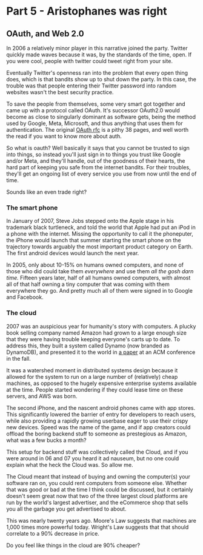 # Part 5 - Aristophanes was right

## OAuth, and Web 2.0

In 2006 a relatively minor player in this narrative joined the party. 
Twitter quickly made waves because it was, by the standards of the time, open. 
If you were cool, people with twitter could tweet right from your site.

Eventually Twitter's openness ran into the problem that every open thing does, which is that bandits show up to shut down the party.
In this case, the trouble was that people entering their Twitter password into random websites wasn't the best security practice. 

To save the people from themselves, some very smart got together and came up with a protocol called OAuth.
It's successor OAuth2.0 would become as close to singularly dominant as software gets, being the method used by Google, Meta, Microsoft, and thus anything that uses them for authentication. 
The original [OAuth rfc][oauth] is a pithy 38 pages, and well worth the read if you want to know more about auth.

So what is oauth? 
Well basically it says that you cannot be trusted to sign into things, so instead you'll just sign in to things you trust like Google and/or Meta, and they'll handle, out of the goodness of their hearts, the hard part of keeping you safe from the internet bandits. 
For their troubles, they'll get an ongoing list of every service you use from now until the end of time. 

Sounds like an even trade right?

### The smart phone

In January of 2007, Steve Jobs stepped onto the Apple stage in his trademark black turtleneck, and told the world that Apple had put an iPod in a phone with the internet. 
Missing the opportunity to call it the phoneputer, the iPhone would launch that summer starting the smart phone on the trajectory towards arguably the most important product category on Earth. 
The first android devices would launch the next year. 

In 2005, only about 10-15% on humans owned computers, and none of those who did could take them _everywhere_ and use them _all the gosh darn time._
Fifteen years later, half of all humans owned computers, with almost all of that half owning a tiny computer that was coming with them everywhere they go. 
And pretty much all of them were signed in to Google and Facebook. 

### The cloud

2007 was an auspicious year for humanity's story with computers.
A plucky book selling company named Amazon had grown to a large enough size that they were having trouble keeping everyone's carts up to date. 
To address this, they built a system called Dynamo (now branded as DynamoDB), and presented it to the world in [a paper][dynamo] at an ACM conference in the fall. 

It was a watershed moment in distributed systems design because it allowed for the system to run on a large number of (relatively) cheap machines, as opposed to the hugely expensive enterprise systems available at the time. 
People started wondering if they could lease time on these servers, and AWS was born. 

The second iPhone, and the nascent android phones came with app stores. 
This significantly lowered the barrier of entry for developers to reach users, while also providing a rapidly growing userbase eager to use their crispy new devices.
Speed was the name of the game, and if app creators could offload the boring backend stuff to someone as prestegious as Amazon, what was a few bucks a month?

This setup for backend stuff was collectively called the Cloud, and if you were around in 06 and 07 you heard it ad nauseum, but no one could explain what the heck the Cloud was.
So allow me.

The Cloud meant that instead of buying and owning the computer(s) your software ran on, you could rent computers from someone else. 
Whether that was good or bad at the time I think could be discussed, but it certainly doesn't seem great now that two of the three largest cloud platforms are run by the world's largest advertiser, and the eCommerce shop that sells you all the garbage you get advertised to about.

This was nearly twenty years ago. 
Moore's Law suggests that machines are 1,000 times more powerful today. 
Wright's Law suggests that that should correlate to a 90% decrease in price. 

Do you feel like things in the cloud are 90% cheaper?


[fbvduguid]: https://en.wikipedia.org/wiki/Facebook,_Inc._v._Duguid
[linktree]: https://www.adamenfroy.com/linktree-alternatives
[onion]: https://theonion.com/t-herman-zweibel-in-memoriam-1819583647/
[birthday]: https://en.wikipedia.org/wiki/Birthday_problem
[elwood]: https://en.wikipedia.org/wiki/Elwood_Edwards
[oauth]: https://www.rfc-editor.org/rfc/rfc5849
[dynamo]: https://www.allthingsdistributed.com/files/amazon-dynamo-sosp2007.pdf
[bitcoin]: https://bitcoin.org/bitcoin.pdf
[sim]: https://en.wikipedia.org/wiki/SIM_swap_scam
[investigation]: https://www.vice.com/en/article/fcc-propose-fines-verizon-att-sprint-tmobile-selling-location-data/
[oh-the-forties-were-a-looong-time-ago]: https://www.nationalgeographic.com/history/article/141207-world-war-advertising-consumption-anniversary-people-photography-culture
[flatiron]: https://en.wikipedia.org/wiki/Flat_Iron_Building_(Chicago)

[^1]: "auth is short for authentication (authn) and authorization (authz). The former establishes who you are, and the latter establishes that you are able to do what you're trying to do. I like writing about auth, which is why I'm going to leave this as a footnote, and not add fifty paragraphs to this post."

[^2]: "Elwood was paid not one, but two cool Benjamins for his recording of perhaps the most well-known voice acting of the 90s."

[^3]: "If you make your money from ads, I've got no beef with you. The ad-dispensing companies have made it their mission to encroach on your creative space as much as possible to extract value from your hard work. I'm here to help carve out a path to you making more money in addition to how you use the ad networks."

[^4]: "When Google created a parent company Alphabet, Alphabet dropped the don't be evil. The don't be evil line moved to Google's code of conduct. I wanted to avoid inferring anything from this, but when you change something like don't be evil to anything else, it's worth a questioning glance."

[^5]: "I told you not to look it up"

[^6]: "This story is a little different than what I've represented here, and this is mostly based on my recollection of the film the Social Network, which was itself inaccurate, but I don't much care. Facebook is the largest deseminator of disinformation on the planet, and I'm not too worried about them getting a turn."

[^7]: "Yes there are plenty of bank fees, and some accounts do have monthly fees, but those are largely just because banks are dicks"

[^8]: "So banks don't hold a lot of cash, because cash is better used in investments. So to handle their day-to-day operation they borrow money for really short terms (like for a day) from money market funds. They pay this back with a small amount of interest, and that gets paid to the investors in the money market. When Lehman Brothers collapsed, the debt it owed to the money market represented money that was effectively gone."

[^9]: "These jamokes reneged on so many dumb promises this time, but the one that I think just really sums it all up is Haven, the healthcare venture that Warren Buffet and Jeff Bezos started to fix healthcare. It shudown unceremoniously in 2021, after doing nothing. The second richest man on Earth just gives up after a couple of years, because something's too hard, what a ballsack."

[^10]: "At the time, all Starbucks employees were granted stock options, and thus the company referred to its employees as 'partners'."

[^11]: "Both The Fediverse, and Bluesky are implementations of distributed systems based on underlying protocols. The Fediverse's ActivityPub protocol, and thus The Fediverse, came first, but despite the first-mover advantage, lags behind Bluesky these days in user adoption. The reason for this is a combo of marketing and usability, and definitely outside of the scope of this footnote."

[^12]: "There are, of course, things that are so heinous, that even if they're aren't illegal in the uploader's juristiction it will result in excommunication."
